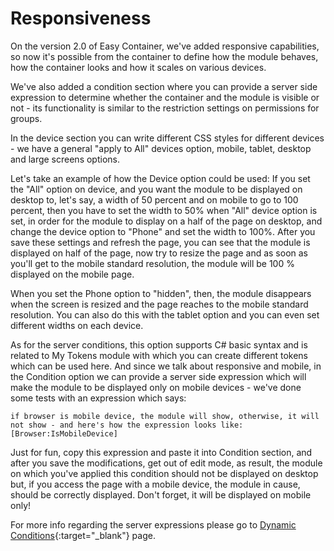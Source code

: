 # Responsiveness

On the version 2.0 of Easy Container, we've added responsive capabilities, so now it's possible from the container to define how the module behaves, how the container looks and how it scales on various devices.

We've also added a condition section where you can provide a server side expression to determine whether the container and the module is visible or not - its functionality is similar to the restriction settings on permissions for groups.

In the device section you can write different CSS styles for different devices - we have a general "apply to All" devices option, mobile, tablet, desktop and large screens options.

Let's take an example of how the Device option could be used: If you set the "All" option on device, and you want the module to be displayed on desktop to, let's say, a width of 50 percent and on mobile to go to 100 percent, then you have to set the width to 50% when "All" device option is set, in order for the module to display on a half of the page on desktop, and change the device option to "Phone" and set the width to 100%. After you save these settings and refresh the page, you can see that the module is displayed on half of the page, now try to resize the page and as soon as you'll get to the mobile standard resolution, the module will be 100 % displayed on the mobile page. 

When you set the Phone option to "hidden", then, the module disappears when the screen is resized and the page reaches to the mobile standard resolution. You can also do this with the tablet option and you can even set different widths on each device. 

As for the server conditions, this option supports C# basic syntax and is related to My Tokens module with which you can create different tokens which can be used here. And since we talk about responsive and mobile, in the Condition option we can provide a server side expression which will make the module to be displayed only on mobile devices - we've done some tests with an expression which says:

`if browser is mobile device, the module will show, otherwise, it will not show - and here's how the expression looks like: [Browser:IsMobileDevice]`

Just for fun, copy this expression and paste it into Condition section, and after you save the modifications, get out of edit mode, as result, the module on which you've applied this condition should not be displayed on desktop but, if you access the page with a mobile device, the module in cause, should be correctly displayed. Don't forget, it will be displayed on mobile only!

For more info regarding the server expressions please go to [Dynamic Conditions](/actions/conditions.html){:target="_blank"} page.
